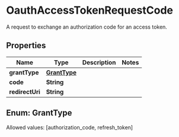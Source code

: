 

# OauthAccessTokenRequestCode

A request to exchange an authorization code for an access token.

## Properties

Name | Type | Description | Notes
------------ | ------------- | ------------- | -------------
**grantType** | [**GrantType**](#GrantType) |  | 
**code** | **String** |  | 
**redirectUri** | **String** |  | 


## Enum: GrantType
Allowed values: [authorization_code, refresh_token]




